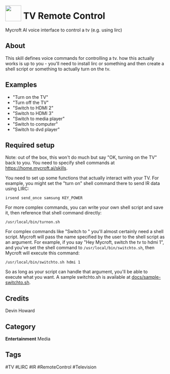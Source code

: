 # <img src="https://raw.githack.com/FortAwesome/Font-Awesome/master/svgs/solid/tv.svg" card_color="#FD9E66" width="50" height="50" style="vertical-align:bottom"/> TV Remote Control
Mycroft AI voice interface to control a tv (e.g. using lirc)

## About
This skill defines voice commands for controlling a tv. how this actually works is up to you - you'll need to install lirc or something and then create a shell script or something to actually turn on the tv.

## Examples
* "Turn on the TV"
* "Turn off the TV"
* "Switch to HDMI 2"
* "Switch to HDMI 3"
* "Switch to media player"
* "Switch to computer"
* "Switch to dvd player"

## Required setup

Note: out of the box, this won't do much but say "OK, turning on the TV" back to you. You need to specify shell commands at https://home.mycroft.ai/skills.

You need to set up some functions that actually interact with your TV.  For example, you might set the "turn on" shell command there to send IR data using LIRC:

    irsend send_once samsung KEY_POWER

For more complex commands, you can write your own shell script and save it, then reference that shell command directly:

    /usr/local/bin/turnon.sh

For complex commands like "Switch to <input-name>" you'll almost certainly need a shell script. Mycroft will pass the name specified by the user to the shell script as an argument. For example, if you say "Hey Mycroft, switch the tv to hdmi 1", and you've set the shell command to `/usr/local/bin/switchto.sh`, then Mycroft will execute this command:

    /usr/local/bin/switchto.sh hdmi 1

So as long as your script can handle that argument, you'll be able to execute what you want. A sample switchto.sh is available at [docs/sample-switchto.sh](./docs/sample-switchto.sh).

## Credits
Devin Howard

## Category
**Entertainment**
Media

## Tags
#TV
#LIRC
#IR
#RemoteControl
#Television
